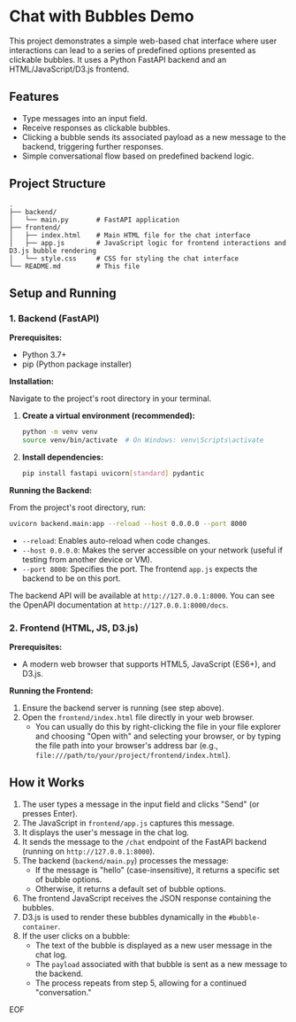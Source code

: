 # Chat with Bubbles Demo

This project demonstrates a simple web-based chat interface where user interactions can lead to a series of predefined options presented as clickable bubbles. It uses a Python FastAPI backend and an HTML/JavaScript/D3.js frontend.

## Features

*   Type messages into an input field.
*   Receive responses as clickable bubbles.
*   Clicking a bubble sends its associated payload as a new message to the backend, triggering further responses.
*   Simple conversational flow based on predefined backend logic.

## Project Structure

```
.
├── backend/
│   └── main.py       # FastAPI application
├── frontend/
│   ├── index.html    # Main HTML file for the chat interface
│   ├── app.js        # JavaScript logic for frontend interactions and D3.js bubble rendering
│   └── style.css     # CSS for styling the chat interface
└── README.md         # This file
```

## Setup and Running

### 1. Backend (FastAPI)

**Prerequisites:**
*   Python 3.7+
*   pip (Python package installer)

**Installation:**

Navigate to the project's root directory in your terminal.

1.  **Create a virtual environment (recommended):**
    ```bash
    python -m venv venv
    source venv/bin/activate  # On Windows: venv\Scripts\activate
    ```

2.  **Install dependencies:**
    ```bash
    pip install fastapi uvicorn[standard] pydantic
    ```

**Running the Backend:**

From the project's root directory, run:
```bash
uvicorn backend.main:app --reload --host 0.0.0.0 --port 8000
```
*   `--reload`: Enables auto-reload when code changes.
*   `--host 0.0.0.0`: Makes the server accessible on your network (useful if testing from another device or VM).
*   `--port 8000`: Specifies the port. The frontend `app.js` expects the backend to be on this port.

The backend API will be available at `http://127.0.0.1:8000`. You can see the OpenAPI documentation at `http://127.0.0.1:8000/docs`.

### 2. Frontend (HTML, JS, D3.js)

**Prerequisites:**
*   A modern web browser that supports HTML5, JavaScript (ES6+), and D3.js.

**Running the Frontend:**

1.  Ensure the backend server is running (see step above).
2.  Open the `frontend/index.html` file directly in your web browser.
    *   You can usually do this by right-clicking the file in your file explorer and choosing "Open with" and selecting your browser, or by typing the file path into your browser's address bar (e.g., `file:///path/to/your/project/frontend/index.html`).

## How it Works

1.  The user types a message in the input field and clicks "Send" (or presses Enter).
2.  The JavaScript in `frontend/app.js` captures this message.
3.  It displays the user's message in the chat log.
4.  It sends the message to the `/chat` endpoint of the FastAPI backend (running on `http://127.0.0.1:8000`).
5.  The backend (`backend/main.py`) processes the message:
    *   If the message is "hello" (case-insensitive), it returns a specific set of bubble options.
    *   Otherwise, it returns a default set of bubble options.
6.  The frontend JavaScript receives the JSON response containing the bubbles.
7.  D3.js is used to render these bubbles dynamically in the `#bubble-container`.
8.  If the user clicks on a bubble:
    *   The text of the bubble is displayed as a new user message in the chat log.
    *   The `payload` associated with that bubble is sent as a new message to the backend.
    *   The process repeats from step 5, allowing for a continued "conversation."

EOF
